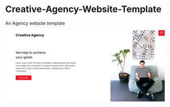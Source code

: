 # Creative-Agency-Website-Template
An Agency website template 

![Preview](creative-agency.png?raw=true)
